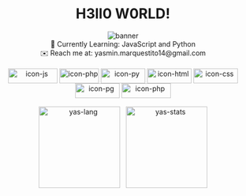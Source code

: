 

<div align="center">
  <h1>
H3ll0 W0RLD!
  </h1>
<img alt="banner" src="https://github.com/yasmarques/yasmarques/assets/100882581/d2c399af-c611-48b6-8729-5ae21d826156"> <br>
  🍄 <bold>Currently Learning:</bold> JavaScript and Python <br>
  ✉️ <bold>Reach me at:</bold> yasmin.marquestito14@gmail.com <br>
  
</div>



<div style="display: inline_block" align="center"><br>
  <img align="center" alt="icon-js" height="30" width="100" src="https://img.shields.io/badge/JavaScript-F7DF1E?style=for-the-badge&logo=javascript&logoColor=black">
  <img align="center" alt="icon-php" height="30" width="80" src="https://img.shields.io/badge/PHP-777BB4?style=for-the-badge&logo=php&logoColor=white">
  <img align="center" alt="icon-py" height="30" width="90" src="https://img.shields.io/badge/Python-3776AB?style=for-the-badge&logo=python&logoColor=white">
  <img align="center" alt="icon-html" height="30" width="90" src="https://img.shields.io/badge/HTML5-E34F26?style=for-the-badge&logo=html5&logoColor=white">
  <img align="center" alt="icon-css" height="30" width="90" src="https://img.shields.io/badge/CSS-239120?&style=for-the-badge&logo=css3&logoColor=white">
  <img align="center" alt="icon-pg" height="30" width="90" src="https://img.shields.io/badge/PostgreSQL-316192?style=for-the-badge&logo=postgresql&logoColor=white">
  <img align="center" alt="icon-php" height="30" width="100" src="https://aleen42.github.io/badges/src/photoshop.svg">
</div>

<br>
<div align="center">
  <img align="center" src="https://github-readme-stats.vercel.app/api/top-langs?username=yasmarques&layout=compact&bg_color=d9d9d9&border_color=ffffff&text_color=000000&title_color=000000&size_weight=0&count_weight=1" alt="yas-lang" height = "165em"/> 
 &nbsp;
  <img align="center" src="https://github-readme-stats.vercel.app/api?username=yasmarques&bg_color=d9d9d9&border_color=ffffff&text_color=000000&title_color=000000" alt="yas-stats" height = "165em" />
</div>



